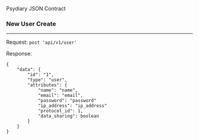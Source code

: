 Psydiary JSON Contract
### New User Create
---
 Request: `post 'api/v1/user'`

 Response:
```
{ 
	"data": {
		"id": "1",
		"type": "user",
		"attributes": {
			"name": "name",
			"email": "email",
			"password": "password"
			"ip_address": "ip_address"
			"protocol_id": 1,
			"data_sharing": boolean
		}
	}
}
```
